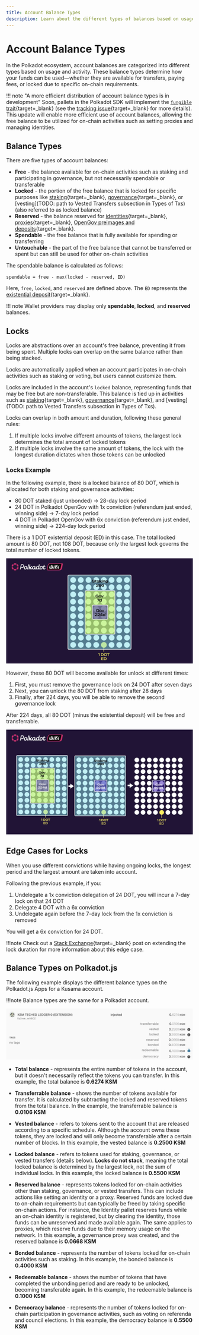 ```yaml
---
title: Account Balance Types
description: Learn about the different types of balances based on usage and activity, with practical examples to understand how the balances are calculated.
---
```


# Account Balance Types

In the Polkadot ecosystem, account balances are categorized into different types based on usage and activity. These balance types determine how your funds can be used—whether they are available for transfers, paying fees, or locked due to specific on-chain requirements.

!!! note "A more efficient distribution of account balance types is in development"
    Soon, pallets in the Polkadot SDK will implement the [`fungible` trait](https://paritytech.github.io/polkadot-sdk/master/frame_support/traits/tokens/fungible/index.html){target=\_blank} (see the [tracking issue](https://github.com/paritytech/polkadot-sdk/issues/226){target=\_blank} for more details). This update will enable more efficient use of account balances, allowing the free balance to be utilized for on-chain activities such as setting proxies and managing identities.

## Balance Types

There are five types of account balances:

- **Free** - the balance available for on-chain activities such as staking and participating in governance, but not necessarily spendable or transferable
- **Locked** - the portion of the free balance that is locked for specific purposes like [staking](https://wiki.polkadot.network/docs/learn-staking#nominating-validators){target=\_blank}, [governance](https://wiki.polkadot.network/docs/learn-polkadot-opengov#voting-on-a-referendum){target=\_blank}, or [vesting](TODO: path to Vested Transfers subsection in Types of Txs) (also referred to as locked balance)
- **Reserved** - the balance reserved for [identities](https://wiki.polkadot.network/docs/learn-identity){target=\_blank}, [proxies](https://wiki.polkadot.network/docs/learn-proxies){target=\_blank}, [OpenGov preimages and deposits](https://wiki.polkadot.network/docs/learn-guides-polkadot-opengov#claiming-opengov-deposits){target=\_blank}.
- **Spendable** - the free balance that is fully available for spending or transferring
- **Untouchable** - the part of the free balance that cannot be transferred or spent but can still be used for other on-chain activities

The spendable balance is calculated as follows:

```text
spendable = free - max(locked - reserved, ED)
```

Here, `free`, `locked`, and `reserved` are defined above. The `ED` represents the [existential deposit](https://wiki.polkadot.network/docs/learn-accounts#existential-deposit-and-reaping){target=\_blank}.

!!! note
    Wallet providers may display only **spendable**, **locked**, and **reserved** balances.

## Locks

Locks are abstractions over an account's free balance, preventing it from being spent. Multiple locks can overlap on the same balance rather than being stacked.

Locks are automatically applied when an account participates in on-chain activities such as staking or voting, but users cannot customize them.

Locks are included in the account's `locked` balance, representing funds that may be free but are non-transferable. This balance is tied up in activities such as [staking](https://wiki.polkadot.network/docs/learn-staking#nominating-validators){target=\_blank}, [governance](https://wiki.polkadot.network/docs/learn-polkadot-opengov#voting-on-a-referendum){target=\_blank}, and [vesting](TODO: path to Vested Transfers subsection in Types of Txs).

Locks can overlap in both amount and duration, following these general rules:

1. If multiple locks involve different amounts of tokens, the largest lock determines the total amount of locked tokens
2. If multiple locks involve the same amount of tokens, the lock with the longest duration dictates when those tokens can be unlocked

### Locks Example

In the following example, there is a locked balance of 80 DOT, which is allocated for both staking and governance activities:

- 80 DOT staked (just unbonded) -> 28-day lock period
- 24 DOT in Polkadot OpenGov with 1x conviction (referendum just ended, winning side) -> 7-day lock period
- 4 DOT in Polkadot OpenGov with 6x conviction (referendum just ended, winning side) -> 224-day lock period

There is a 1 DOT existential deposit (ED) in this case. The total locked amount is 80 DOT, not 108 DOT, because only the largest lock governs the total number of locked tokens.

![](/images/polkadot-protocol/protocol-components/accounts/locks-example-1.webp)

However, these 80 DOT will become available for unlock at different times:

1. First, you must remove the governance lock on 24 DOT after seven days
2. Next, you can unlock the 80 DOT from staking after 28 days
3. Finally, after 224 days, you will be able to remove the second governance lock

After 224 days, all 80 DOT (minus the existential deposit) will be free and transferrable.

![](/images/polkadot-protocol/protocol-components/accounts/locks-example-2.webp)

## Edge Cases for Locks

When you use different convictions while having ongoing locks, the longest period and the largest amount are taken into account.

Following the previous example, if you:

1. Undelegate a 1x conviction delegation of 24 DOT, you will incur a 7-day lock on that 24 DOT
2. Delegate 4 DOT with a 6x conviction
3. Undelegate again before the 7-day lock from the 1x conviction is removed

You will get a 6x conviction for 24 DOT.

!!!note
    Check out a [Stack Exchange](https://substrate.stackexchange.com/questions/5067/delegating-and-undelegating-during-the-lock-period-extends-it-for-the-initial-am){target=\_blank} post on extending the lock duration for more information about this edge case.

## Balance Types on Polkadot.js

The following example displays the different balance types on the Polkadot.js Apps for a Kusama account.

!!!note
    Balance types are the same for a Polkadot account.

![](/images/polkadot-protocol/protocol-components/accounts/account-balance-types-1.webp)

- **Total balance** - represents the entire number of tokens in the account, but it doesn't necessarily reflect the tokens you can transfer. In this example, the total balance is **0.6274 KSM**

- **Transferrable balance** - shows the number of tokens available for transfer. It is calculated by subtracting the locked and reserved tokens from the total balance. In the example, the transferrable balance is **0.0106 KSM**

- **Vested balance** - refers to tokens sent to the account that are released according to a specific schedule. Although the account owns these tokens, they are locked and will only become transferable after a certain number of blocks. In this example, the vested balance is **0.2500 KSM**

- **Locked balance** - refers to tokens used for staking, governance, or vested transfers (details below). **Locks do not stack**, meaning the total locked balance is determined by the largest lock, not the sum of individual locks. In this example, the locked balance is **0.5500 KSM**

- **Reserved balance** - represents tokens locked for on-chain activities other than staking, governance, or vested transfers. This can include actions like setting an identity or a proxy. Reserved funds are locked due to on-chain requirements but can typically be freed by taking specific on-chain actions. For instance, the Identity pallet reserves funds while an on-chain identity is registered, but by clearing the identity, those funds can be unreserved and made available again. The same applies to proxies, which reserve funds due to their memory usage on the network. In this example, a governance proxy was created, and the reserved balance is **0.0668 KSM**

- **Bonded balance** - represents the number of tokens locked for on-chain activities such as staking. In this example, the bonded balance is **0.4000 KSM**

- **Redeemable balance** - shows the number of tokens that have completed the unbonding period and are ready to be unlocked, becoming transferable again. In this example, the redeemable balance is **0.1000 KSM**

- **Democracy balance** - represents the number of tokens locked for on-chain participation in governance activities, such as voting on referenda and council elections. In this example, the democracy balance is **0.5500 KSM**
